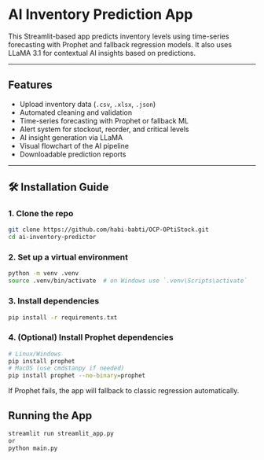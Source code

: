 #  AI Inventory Prediction App

This Streamlit-based app predicts inventory levels using time-series forecasting with Prophet and fallback regression models. It also uses LLaMA 3.1 for contextual AI insights based on predictions.

---

##  Features

- Upload inventory data (`.csv`, `.xlsx`, `.json`)
- Automated cleaning and validation
- Time-series forecasting with Prophet or fallback ML
- Alert system for stockout, reorder, and critical levels
- AI insight generation via LLaMA
- Visual flowchart of the AI pipeline
- Downloadable prediction reports

---

## 🛠 Installation Guide

###  1. Clone the repo

```bash
git clone https://github.com/habi-babti/OCP-OPtiStock.git
cd ai-inventory-predictor
````
### 2. Set up a virtual environment

```bash
python -m venv .venv
source .venv/bin/activate  # on Windows use `.venv\Scripts\activate`
```
### 3. Install dependencies

```bash
pip install -r requirements.txt
```
### 4. (Optional) Install Prophet dependencies

``` bash
# Linux/Windows
pip install prophet
# MacOS (use cmdstanpy if needed)
pip install prophet --no-binary=prophet
```
If Prophet fails, the app will fallback to classic regression automatically.

## Running the App
```bash
streamlit run streamlit_app.py
or
python main.py
```
